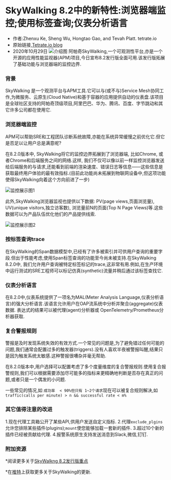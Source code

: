 # SkyWalking 8.2中的新特性:浏览器端监控;使用标签查询;仪表分析语言
* 作者:Zhenxu Ke, Sheng Wu, Hongtao Gao, and Tevah Platt. tetrate.io  
* 原始链接,[Tetrate.io blog](https://tetrate.io/blog/whats-new-with-apache-skywalking-8-2-browser-monitoring-and-more/)
* 2020年10月29日
![介绍图][overview_img]
阿帕奇SkyWalking,一个可观测性平台,亦是一个开源的应用性能监视器(APM)项目,今日宣布8.2发行版全面可用.该发行版拓展了基础功能与浏览器端的监控边界.

### 背景
SkyWalking 是一个观测平台与APM工具.它可以与(或不与)Service Mesh协同工作,为微服务、云原生(Cloud Native)和基于容器的应用提供自动的仪表盘.该项目是全球社区支持的阿帕奇顶级项目,阿里巴巴、华为、腾讯、百度、字节跳动和其它许多公司都在使用它.

### 浏览器端监控
APM可以帮助SRE和工程团队诊断系统故障,亦能在系统异常缓慢之前优化它.但它是否足以让用户总是满意呢?  

在8.2.0版本中, SkyWalking将它的监控边界拓展到了浏览器端, 比如Chrome, 或者Chrome和后端服务之间的网络.这样, 我们不仅可以像以前一样监控浏览器发送给后端服务的与请求,还能看到前端的渲染速度、错误日志等信息——这些信息是获取最终用户体验的最有效指标.(目前此功能尚未拓展到物联网设备中,但这项功能使得SkyWalking向着这个方向前进了一步)  

![监控展示图1][func_1]  

此外,SkyWalking浏览器监视也提供以下数据:
PV(page views,页面浏览量), UV(unique visitors,独立访客数), 浏览量前N的页面(Top N Page Views)等.这些数据可以为产品队伍优化他们的产品提供线索.  

![监控展示图2][func_2]  

### 按标签查询trace
在SkyWalking的Span数据模型中,已经有了许多被索引并可供用户查询的重要字段.但出于性能考虑,使用Span标签查询的功能至今尚未被支持.在SkyWalking 8.2.0中, 我们允许用户查询被特定标签标记的trace,这非常有用.例如,在生产环境中运行测试的SRE工程师可以标记仿真(synthetic)流量并稍后通过该标签查找它.

### 仪表分析语言
在8.2.0中,仪表系统提供了一项名为MAL(Meter Analysis Language,仪表分析语言)的强大分析语言.该语言允许用户在OAP流系统中分析并聚合(aggregate)仪表数据.
表达式的结果可以被代理(agent)分析器或
OpenTelemetry/Prometheus分析器获取.  

### 复合警报规则
警报是及时发现系统失效的有效方式.一个常见的问题是,为了避免错过任何可能的问题,我们通常会配置过多的触发器(triggers).没有人喜欢半夜被警报叫醒,结果只是因为触发系统太敏感.这种警报很嘈杂并毫无帮助.  

在8.2.0版本中,用户选择可以配置考虑了多个度量维度的复合警报规则.使用复合报警规则,我们可以根据需要添加尽可能多的指标来更精确地判断是否存在真正的问题,或者只是一个偶发的小问题.  

一些常见的情况,如 `成功率  < 90%但只有 1~2个请求`现在可以被复合规则解决,如`traffic(calls per minute) > n && successful rate < m%`  
### 其它值得注意的改进
1.现在代理工具箱公开了某些API,供用户发送自定义指标.
2.代理`exclude_plgins`允许您排除某些插件(plugins);`mount`使您能够加载一套新的插件.
3.超过10个新的插件已经被贡献给代理.
4.报警系统原生支持发送消息到Slack,微信,钉钉.

### 附加资源
*阅读更多关于[SkyWalkng 8.2发行版重点][e1]  

*在[推特][tw]上获取更多关于SkyWalking的更新.

[overview_img]:https://skywalking.apache.org/assets/img/apache-skywalking.87a0b9b4.jpg
[func_1]:https://skywalking.apache.org/assets/img/apache-skywalking-web-app-monitoring.b6364269.png
[func_2]:https://skywalking.apache.org/assets/img/apache-skywalking-web-pages-monitoring.e6de5515.png
[e1]:https://github.com/apache/skywalking/blob/v8.2.0/CHANGES.md
[tw]:https://twitter.com/ASFSkyWalking

